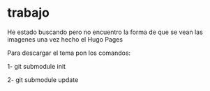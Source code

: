 # trabajo

He estado buscando pero no encuentro la forma de que se vean las imagenes una vez hecho el Hugo Pages

Para descargar el tema pon los comandos:

1- git submodule init

2- git submodule update
